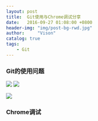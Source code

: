 ```yaml
---
layout: post
title:  Git使用与Chrome调试分享
date:   2016-09-27 01:08:00 +0800
header-img: "img/post-bg-rwd.jpg"
author:     "Vison"
catalog: true
tags:
    - Git
---
```


### Git的使用问题

![](http://img3.imgtn.bdimg.com/it/u=4274308671,1169322449&fm=214&gp=0.jpg)
![](https://timgsa.baidu.com/timg?image&quality=80&size=b9999_10000&sec=1506494519724&di=6867d621b46248233f24dbd6a7e72db2&imgtype=0&src=http%3A%2F%2Fblog.podrezo.com%2Fwp-content%2Fuploads%2F2014%2F09%2Fgit-operations.png)

![](https://timgsa.baidu.com/timg?image&quality=80&size=b9999_10000&sec=1506494614783&di=64d663b648da92cb34a9669fcdad8755&imgtype=0&src=http%3A%2F%2Fimages2015.cnblogs.com%2Fblog%2F492092%2F201704%2F492092-20170401154338789-1814759422.png)

### Chrome调试
